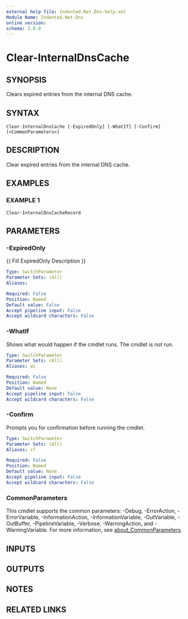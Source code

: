 ```yaml
---
external help file: Indented.Net.Dns-help.xml
Module Name: Indented.Net.Dns
online version:
schema: 2.0.0
---
```


# Clear-InternalDnsCache

## SYNOPSIS
Clears expired entries from the internal DNS cache.

## SYNTAX

```
Clear-InternalDnsCache [-ExpiredOnly] [-WhatIf] [-Confirm] [<CommonParameters>]
```

## DESCRIPTION
Clear expired entries from the internal DNS cache.

## EXAMPLES

### EXAMPLE 1
```
Clear-InternalDnsCacheRecord
```

## PARAMETERS

### -ExpiredOnly
{{ Fill ExpiredOnly Description }}

```yaml
Type: SwitchParameter
Parameter Sets: (All)
Aliases:

Required: False
Position: Named
Default value: False
Accept pipeline input: False
Accept wildcard characters: False
```

### -WhatIf
Shows what would happen if the cmdlet runs.
The cmdlet is not run.

```yaml
Type: SwitchParameter
Parameter Sets: (All)
Aliases: wi

Required: False
Position: Named
Default value: None
Accept pipeline input: False
Accept wildcard characters: False
```

### -Confirm
Prompts you for confirmation before running the cmdlet.

```yaml
Type: SwitchParameter
Parameter Sets: (All)
Aliases: cf

Required: False
Position: Named
Default value: None
Accept pipeline input: False
Accept wildcard characters: False
```

### CommonParameters
This cmdlet supports the common parameters: -Debug, -ErrorAction, -ErrorVariable, -InformationAction, -InformationVariable, -OutVariable, -OutBuffer, -PipelineVariable, -Verbose, -WarningAction, and -WarningVariable. For more information, see [about_CommonParameters](http://go.microsoft.com/fwlink/?LinkID=113216).

## INPUTS

## OUTPUTS

## NOTES

## RELATED LINKS
